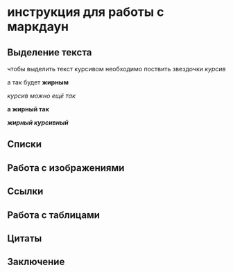 # инструкция для работы с маркдаун

## Выделение текста
чтобы выделить текст курсивом необходимо поствить звездочки *курсив*

а так будет **жирным**

_курсив можно ещё так_

__а жирный так__

__*жирный курсивный*__
## Списки


## Работа с изображениями

## Cсылки

## Работа с таблицами 

## Цитаты

## Заключение
